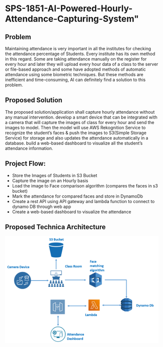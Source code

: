 # SPS-1851-AI-Powered-Hourly-Attendance-Capturing-System"
## Problem
Maintaining attendance is very important in all the institutes for checking the attendance percentage of Students. Every institute has its own method in this regard. Some are taking attendance manually on the register for every hour and later they will upload every hour data of a class to the server or file-based approach and some have adopted methods of automatic attendance using some biometric techniques. But these methods are inefficient and time-consuming, AI can definitely find a solution to this problem.
## Proposed Solution
The proposed solution/application shall capture hourly attendance without any manual intervention. develop a smart device that can be integrated with a camera that will capture the images of class for every hour and send the images to model.  Then the model will use AWS Rekognition Service to recognize the student’s faces & push the images to S3(Simple Storage Service) for storage and also updates the attendance automatically in a database. build a web-based dashboard to visualize all the student’s attendance information. 
## Project Flow:
<ul>
<li>Store the Images of Students in S3 Bucket

<li>Capture the image on an Hourly basis

<li>Load the image to Face comparison algorithm (compares the faces in s3 bucket)

<li>Mark the attendance for compared faces and store in DynamoDb

<li>Create a rest API using API gateway and lambda function to connect to dynamo DB through web app

<li>Create a web-based dashboard to visualize the attendance
</ul>

## Proposed Technica Architecture
<img src="Project-Architecture.png" alt="Architecture">
